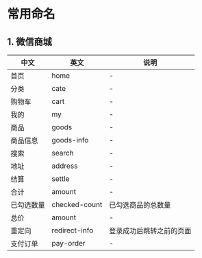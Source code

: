 # 常用命名

## 1. 微信商城

| 中文 | 英文 | 说明 |
| - | - | - |
| 首页 | home | - |
| 分类 | cate | - |
| 购物车 | cart | - |
| 我的 | my | - |
| 商品 | goods | - |
| 商品信息 | goods-info | - |
| 搜索 | search | - |
| 地址 | address | - |
| 结算 | settle | - |
| 合计 | amount | - |
| 已勾选数量 | checked-count | 已勾选商品的总数量 |
| 总价 | amount | - |
| 重定向 | redirect-info | 登录成功后跳转之前的页面 |
| 支付订单 | pay-order | - |